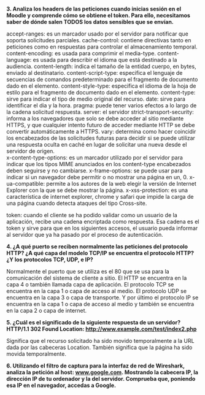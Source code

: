 **3. Analiza los headers de las peticiones cuando inicias sesión en el Moodle y comprende
cómo se obtiene el token. Para ello, necesitamos saber de dónde salen TODOS los
datos sensibles que se envían.**

accept-ranges: es un marcador usado por el servidor para notificar que soporta solicitudes parciales. 
cache-control: contiene directivas tanto en peticiones como en respuestas para controlar el almacenamiento temporal. 
content-encoding: es usada para comprimir el media-type. 
content-language: es usada para describir el idioma que está destinado a la audiencia. 
content-length: indica el tamaño de la entidad cuerpo, en bytes, enviado al destinatario. 
content-script-type: especifica el lenguaje de secuencias de comandos predeterminado para el fragmento de documento dado en el elemento. 
content-style-type: especifica el idioma de la hoja de estilo para el fragmento de documento dado en el elemento. 
content-type: sirve para indicar el tipo de medio original del recurso. 
date: sirve para identificar el dia y la hora. 
pragma: puede tener varios efectos a lo largo de la cadena solicitud respuesta. 
server: el servidor
strict-transport-security: informa a los navegadores que solo se debe acceder al sitio mediante HTTPS, y que cualquier intento futuro de acceder mediante HTTP se debe convertir automáticamente a HTTPS.
vary: determina como hacer coincidir los encabezados de las solicitudes futuras para decidir si se puede utilizar una respuesta oculta en caché en lugar de solicitar una nueva desde el servidor de origen.  
x-content-type-options: es un marcador utilizado por el servidor para indicar que los tipos MIME anunciados en los content-type encabezados deben seguirse y no cambiarse. 
x-frame-options: se puede usar para indicar si un navegador debe permitir o no mostrar una página en un, 0. 
x-ua-compatible: permite a los autores de la web elegir la versión de Internet Explorer con la que se debe mostrar la página. 
x-xss-protection: es una característica de internet explorer, chrome y safari que impide la carga de una página cuando detecta ataques del tipo Cross-site. 

token: cuando el cliente se ha podido validar como un usuario de la aplicación, recibe una cadena encriptada como respuesta. Esa cadena es el token y sirve para que en los siguientes accesos, el usuario pueda informar al servidor que ya ha pasado por el proceso de autenticación. 


**4. ¿A qué puerto se reciben normalmente las peticiones del protocolo HTTP? ¿A qué
capa del modelo TCP/IP se encuentra el protocolo HTTP? ¿Y los protocolos TCP,
UDP, e IP?**

Normalmente el puerto que se utiliza es el 80 que se usa para la comunicación del sistema de cliente a sitio. 
El HTTP se encuentra en la capa 4 o también llamada capa de aplicación. 
El protocolo TCP se encuentra en la capa 1 o capa de acceso al medio. 
El protocolo UDP se encuentra en la capa 3 o capa de transporte. 
Y por último el protocolo IP se encuentra en la capa 1 o capa de acceso al medio y también se encuentra en la capa 2 o capa de internet. 


**5. ¿Cuál es el significado de la siguiente respuesta de un servidor?
HTTP/1.1 302 Found
Location: http://www.example.com/test/index2.php**

Significa que el recurso solicitado ha sido movido temporalmente a la URL dada por las cabeceras Location. También significa que la 
página ha sido movida temporalmente. 


**6. Utilizando el filtro de captura para la interfaz de red de Wireshark, analiza la petición
al host: www.google.com. Mostrando la cabecera IP, la dirección IP de tu ordenador y
la del servidor. Comprueba que, poniendo esa IP en el navegador, accedas a Google.**






